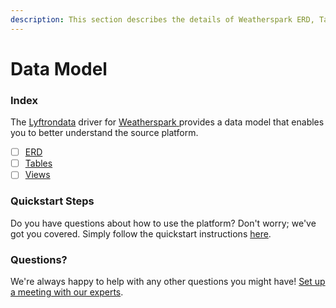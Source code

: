```yaml
---
description: This section describes the details of Weatherspark ERD, Tables, and Views.
---
```


# Data Model

### Index

The  [Lyftrondata](https://www.lyftrondata.com/) driver for [Weatherspark](https://www.lyftrondata.com/integration/weatherspark/)[ ](https://www.lyftrondata.com/integration/weatherspark/)provides a data model that enables you to better understand the source platform.

* [ ] [ERD](../../../weather-analytics/weatherspark/data-model/erd.md)
* [ ] [Tables](../../../weather-analytics/weatherspark/data-model/tables.md)
* [ ] [Views](../../../weather-analytics/weatherspark/data-model/views.md)

### Quickstart Steps

Do you have questions about how to use the platform? Don't worry; we've got you covered. Simply follow the quickstart instructions [here](../../../../quickstart-steps.md).

### Questions? <a href="#questions" id="questions"></a>

We're always happy to help with any other questions you might have! [Set up a meeting with our experts](https://www.lyftrondata.com/book-a-meeting/).

